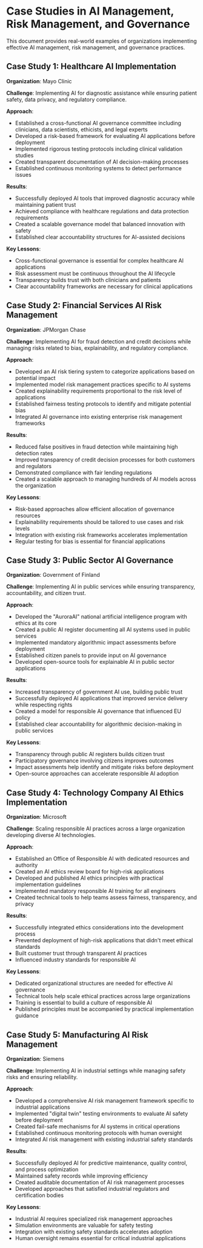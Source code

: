 # Case Studies in AI Management, Risk Management, and Governance

This document provides real-world examples of organizations implementing effective AI management, risk management, and governance practices.

## Case Study 1: Healthcare AI Implementation

**Organization**: Mayo Clinic

**Challenge**: Implementing AI for diagnostic assistance while ensuring patient safety, data privacy, and regulatory compliance.

**Approach**:
- Established a cross-functional AI governance committee including clinicians, data scientists, ethicists, and legal experts
- Developed a risk-based framework for evaluating AI applications before deployment
- Implemented rigorous testing protocols including clinical validation studies
- Created transparent documentation of AI decision-making processes
- Established continuous monitoring systems to detect performance issues

**Results**:
- Successfully deployed AI tools that improved diagnostic accuracy while maintaining patient trust
- Achieved compliance with healthcare regulations and data protection requirements
- Created a scalable governance model that balanced innovation with safety
- Established clear accountability structures for AI-assisted decisions

**Key Lessons**:
- Cross-functional governance is essential for complex healthcare AI applications
- Risk assessment must be continuous throughout the AI lifecycle
- Transparency builds trust with both clinicians and patients
- Clear accountability frameworks are necessary for clinical applications

## Case Study 2: Financial Services AI Risk Management

**Organization**: JPMorgan Chase

**Challenge**: Implementing AI for fraud detection and credit decisions while managing risks related to bias, explainability, and regulatory compliance.

**Approach**:
- Developed an AI risk tiering system to categorize applications based on potential impact
- Implemented model risk management practices specific to AI systems
- Created explainability requirements proportional to the risk level of applications
- Established fairness testing protocols to identify and mitigate potential bias
- Integrated AI governance into existing enterprise risk management frameworks

**Results**:
- Reduced false positives in fraud detection while maintaining high detection rates
- Improved transparency of credit decision processes for both customers and regulators
- Demonstrated compliance with fair lending regulations
- Created a scalable approach to managing hundreds of AI models across the organization

**Key Lessons**:
- Risk-based approaches allow efficient allocation of governance resources
- Explainability requirements should be tailored to use cases and risk levels
- Integration with existing risk frameworks accelerates implementation
- Regular testing for bias is essential for financial applications

## Case Study 3: Public Sector AI Governance

**Organization**: Government of Finland

**Challenge**: Implementing AI in public services while ensuring transparency, accountability, and citizen trust.

**Approach**:
- Developed the "AuroraAI" national artificial intelligence program with ethics at its core
- Created a public AI register documenting all AI systems used in public services
- Implemented mandatory algorithmic impact assessments before deployment
- Established citizen panels to provide input on AI governance
- Developed open-source tools for explainable AI in public sector applications

**Results**:
- Increased transparency of government AI use, building public trust
- Successfully deployed AI applications that improved service delivery while respecting rights
- Created a model for responsible AI governance that influenced EU policy
- Established clear accountability for algorithmic decision-making in public services

**Key Lessons**:
- Transparency through public AI registers builds citizen trust
- Participatory governance involving citizens improves outcomes
- Impact assessments help identify and mitigate risks before deployment
- Open-source approaches can accelerate responsible AI adoption

## Case Study 4: Technology Company AI Ethics Implementation

**Organization**: Microsoft

**Challenge**: Scaling responsible AI practices across a large organization developing diverse AI technologies.

**Approach**:
- Established an Office of Responsible AI with dedicated resources and authority
- Created an AI ethics review board for high-risk applications
- Developed and published AI ethics principles with practical implementation guidelines
- Implemented mandatory responsible AI training for all engineers
- Created technical tools to help teams assess fairness, transparency, and privacy

**Results**:
- Successfully integrated ethics considerations into the development process
- Prevented deployment of high-risk applications that didn't meet ethical standards
- Built customer trust through transparent AI practices
- Influenced industry standards for responsible AI

**Key Lessons**:
- Dedicated organizational structures are needed for effective AI governance
- Technical tools help scale ethical practices across large organizations
- Training is essential to build a culture of responsible AI
- Published principles must be accompanied by practical implementation guidance

## Case Study 5: Manufacturing AI Risk Management

**Organization**: Siemens

**Challenge**: Implementing AI in industrial settings while managing safety risks and ensuring reliability.

**Approach**:
- Developed a comprehensive AI risk management framework specific to industrial applications
- Implemented "digital twin" testing environments to evaluate AI safety before deployment
- Created fail-safe mechanisms for AI systems in critical operations
- Established continuous monitoring protocols with human oversight
- Integrated AI risk management with existing industrial safety standards

**Results**:
- Successfully deployed AI for predictive maintenance, quality control, and process optimization
- Maintained safety records while improving efficiency
- Created auditable documentation of AI risk management processes
- Developed approaches that satisfied industrial regulators and certification bodies

**Key Lessons**:
- Industrial AI requires specialized risk management approaches
- Simulation environments are valuable for safety testing
- Integration with existing safety standards accelerates adoption
- Human oversight remains essential for critical industrial applications
